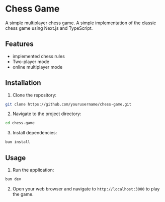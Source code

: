 # Chess Game

A simple multiplayer chess game. A simple implementation of the classic chess game using Next.js and TypeScript.

## Features

- implemented chess rules
- Two-player mode
- online multiplayer mode

## Installation

1. Clone the repository:

```sh
git clone https://github.com/yourusername/chess-game.git
```

2. Navigate to the project directory:

```sh
cd chess-game
```

3. Install dependencies:

```sh
bun install
```

## Usage

1. Run the application:

```sh
bun dev
```

2. Open your web browser and navigate to `http://localhost:3000` to play the game.
